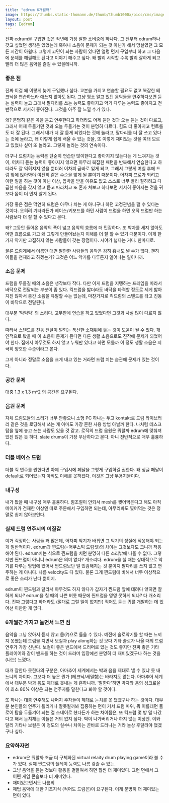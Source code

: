 ```yaml
---
title: "edrum 6개월째"
image: https://thumbs.static-thomann.de/thumb/thumb1000x/pics/cms/image/guide/en/e_drums/397513_03.jpg
layout: post
tags: [edrum]
---
```


진짜 edrum을 구입한 것은 작년에 가장 잘한 소비중에 하나다. 그 전부터 edrum하나 갖고 싶었던 생각은 있었는데 혹여나 소음이 문제가 되는 것 아닌가 해서 망설였던 그 모든 시간이 아쉽다. 그렇게 고민이 되는 사람이 있다면 얼렁 먼저 구입부터 하고 그 다음에 문제를 해결해도 된다고 이야기 해주고 싶다. 왜 빨리 시작할 수록 빨리 잘하게 되고 빨리 더 많은 음악을 즐길 수 있을테니까.

### 좋은 점

진짜 이걸 왜 이렇게 늦게 구입했나 싶다. 교본을 가지고 연습할 필요도 없고 복잡한 테크닉을 연습하느라 애쓰지 않아도 된다. 그냥 평소 알고 있던 음악들을 연주하다보면 듣는 실력이 늘고 그래서 팔다리를 쓰는 능력도 좋아지고 악기 다루는 능력도 좋아지고 전반적으로 서서히 좋아진다. 그것을 아주 잘 느낄 수가 있다. 

왜? 분명히 같은 곡을 듣고 연주한다고 하더라도 어제 듣던 것과 오늘 듣는 것이 다르고, 그래서 어제 두들기던 것과 오늘 두들기는 것이 분명히 다르다. 힘도 더 좋아지고 컨트롤도 더 잘 된다. 그래서 내가 더 잘 듣게 되었다는 것에 놀라고, 팔다리를 더 잘 쓰고 있다는 것에 놀라고, 왜 이렇게 쉽게 배울 수 있는 것을, 또 이렇게 재미있는 것을 여태 모르고 있었나 싶어 또 놀라고. 그렇게 놀라는 것의 연속이다.

더구나 드럼치는 능력은 단순히 연습만 많이한다고 좋아지지 않는다는 게 느껴지는 것이, 어차피 듣는 능력이 좋아지지 않으면 아무리 복잡한 패턴을 반복해서 연습한다고 하더라도 잘 익혀지지 않을 뿐더러 어차피 곧바로 잊게 되고, 그래서 그렇게 며칠 후에 드럼 앞에 앉아봐야 여전히 같은 수순을 밟게 될 뿐이기 때문이다. 어차피 프로가 되려고 이런 일을 하는 것이 아닌 이상, 압박을 받을 이유도 없고 스스로 너무 빨리 잘하려고 다급한 마음을 갖지 않고 듣고 따라치고 또 혼자 쳐보고 하다보면 서서히 좋아지는 것을 귀보다 몸이 더 먼저 알게 된다.

가장 좋은 점은 막연히 드럼은 아무나 치는 게 아니구나 하던 고정관념을 깰 수 있다는 것이다. 오히려 기타라든가 베이스/키보드를 하던 사람이 드럼을 하면 오직 드럼만 하는 사람보다 더 잘 할 수 있다고 본다. 

왜? 그동안 들어온 음악의 폭이 넓고 음악의 흐름에 더 민감하다. 또 박자를 세지 않아도 어떤 흐름으로 가고 왜 그렇게 만들어놨는지 이해를 더 잘 할 수 있기 때문이다. 이게 한 가지 악기만 고집하지 않는 사람들이 갖는 장점이다. 시야가 넓다는 거다. 한마디로.

물론 드럼계에서 이름만 대면 알만한 사람들의 음악은 감히 흉내도 낼 수가 없다. 괜히 이들을 천재라고 하겠는가? 그것은 어느 악기를 다루든지 일어나는 일이니까. 

### 소음 문제

드럼을 두들길 때의 소음은 생각보다 작다. 다만 이게 드럼을 지탱하는 프레임을 따라서 바닥으로 전달되는 부분이 좀 있다. 킥드럼을 밟더라도 바닥을 타격할 정도로 세게 밟아지진 않아서 층간 소음을 유발할 수는 없는데, 마찬가지로 킥드럼의 스탠드를 타고 진동이 바닥으로 전달된다. 

대부분 '탁탁탁' 의 소리다. 고무판에 연습을 하고 있었다면 그것과 사실 많이 다르지 않다. 

따라서 스텐드를 진동 전달이 덜되는 푹신한 소재위에 놓는 것이 도움이 될 수 있다. 개인적으로 봤을 때 이 소음이 문제가 된다면 다른 생활 소음으로도 진작에 문제가 되었어야 한다. 집에서 아무것도 하지 않고 누워만 있다고 하면 모를까 이 정도 생활 소음은 지극히 양호한 수준이라고 본다. 

그게 아니라 정말로 소음을 크게 내고 있는 거라면 드럼 치는 습관에 문제가 있는 것이다. 

### 공간 문제

대충 1.3 x 1.3 m^2 의 공간은 요구된다. 

### 음원 문제

자체 드럼모듈의 소리가 너무 안좋으니 소형 PC 하나는 두고 kontakt로 드럼 라이브러리 같은 것을 로딩해서 쓰는 게 아마도 가장 흔한 사용 방법 아닐까 한다. 나처럼 데스크탑을 옆에 놓고 쓰는 사람도 있을 것 같고. 로직의 드럼 음원은 뭐랄까 edrum에 맞춰져 있진 않은 듯 하다. slate drums이 가장 무난하다고 본다. 아니 전반적으로 매우 훌륭하다.

### 더블 베이스 드럼

더블 킥 연주를 원한다면 아예 구입시에 페달을 그렇게 구입하길 권한다. 왜 싱글 페달이 default로 되어있는지 아직도 이해를 못하겠다. 이것은 그냥 무용지물이다.

### 내구성

내가 봤을 때 내구성 매우 훌륭하다. 힘조절이 안되서 mesh를 찢어먹은다고 해도 아직 메이커가 건재한 이상엔 따로 주문해서 구입하면 되는데, 아무리봐도 찢어먹는 것은 정말로 쉽지 않아보인다. 

### 실제 드럼 연주시의 이질감

이거 걱정하는 사람들 꽤 많은데, 어차피 악기가 바뀌면 그 악기의 성질에 적응해야 되는 게 일반적이다. edrum과 찐드럼(=어쿠스틱 드럼셋)의 차이는 그것보다도 크니까 적응해야 된다. edrum치는 식으로 찐드럼을 치면 분명히 다른 소리밖에 나올 수 없다. 그렇지만 찐드럼이 아니니 edrum은 의미 없다? 개소리다. edrum을 칠 때는 상대적으로 악기를 다루는 방법에 있어서 찐드럼보단 덜 민감해지는 것 뿐이지 팔다리를 쓰지 않고 연주하는 게 아니다. 나름 velocity도 다 있다. 물론 그게 찐드럼에 비해서 너무 이상적으로 좋은 소리가 난다 뿐이지. 

edrum이 찐드럼과 달라서 아무것도 하지 않다가 갑자기 찐드럼 앞에 데려다 앉히면 잘하게 되나? edrum을 칠 때의 나쁜 버릇 때문에 찐드럼을 영영 못하게 되나? 다 개소리다. 진짜 그렇다고 하더라도 (절대로 그럴 일이 없지만) 적어도 듣는 귀를 개발하는 데 있어선 이만한 게 없다.

### 6개월간 가지고 놀면서 느낀 점

음악을 그냥 앉아서 듣지 않고 몸(?)으로 들을 수 있다. 예전에 솔로악기를 할 때는 느끼지 못했는데 드럼을 치면서 보컬과 play along하는 것 보다 기타 솔로가 나올 때의 드럼 연주가 가장 신난다. 보컬이 좋은 밴드에서 드러머로 있는 것도 좋지만 진짜 좋은 기타 플레이어와 같이 밴드를 하는 것이 드러머 입장에선 분명히 더 재미있겠구나 하는 것을 (나는) 느꼈다.

대개 잘한다 못한다의 구분은, 아마추어 세계에서는 박과 음을 제대로 낼 수 있냐 못 내느냐의 차이다. 그보다 더 높은 뭔가 (테크닉/세밀함)는 바라지도 않는다. 아마추어 세계에서 대부분 박과 음도 제대로 못내는 게 흔하니까. '잘한다'하면 박자와 음의 싱크로율이 최소 80% 이상은 되는 연주자를 말한다고 봐야 할 것이다.

또 하나는 대충 연주해도 나머지 주자들이 제대로 눈치를 못 챘겠구나 하는 것이다. 대부분 본인들의 연주가 틀리거나 잘못될까봐 집중하는 면이 커서 드럼 따위, 뭐 이를테면 플로어 탐을 두들겨야 되는 걸 스네어로 쳤다든가 하는 차이쯤은, 또 킥드럼 몇 방 덜 나갔다고 해서 눈치채는 이들은 거의 없지 싶다. 박이 나가버리거나 하지 않는 이상엔. 이와 달리 기타나 보컬은 이 정도의 실수나 차이는 곧바로 드러나는 거라 늘상 후달려야 했겠구나 싶다. 

### 요약하자면

- edrum은 뭐랄까 조금 더 구체화된 virtual relaity drum playing game이라 볼 수가 있다. 실제 찐드럼의 플레이 능력도 나름 갖출 수 있는.
- 그냥 음악을 듣는 것보다 활동을 곁들여서 하면 훨씬 더 재미있다. 그런 면에서 그 어떤 게임 콘솔보다 더 재미있다.
- 재미있으면서도 나름의 
- 제법 음악에 대한 기초지식 (적어도 드럼은)이 요구된다. 이게 분명히 더 재미있는 면이 있다. 
